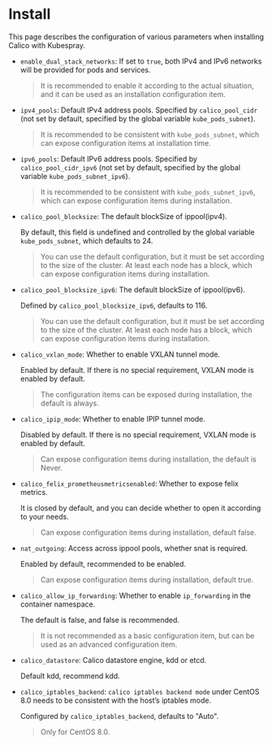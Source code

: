 # Install

This page describes the configuration of various parameters when installing Calico with Kubespray.

- `enable_dual_stack_networks`: If set to `true`, both IPv4 and IPv6 networks will be provided for pods and services.

    > It is recommended to enable it according to the actual situation, and it can be used as an installation configuration item.

- `ipv4_pools`: Default IPv4 address pools. Specified by `calico_pool_cidr` (not set by default, specified by the global variable `kube_pods_subnet`).
    > It is recommended to be consistent with `kube_pods_subnet`, which can expose configuration items at installation time.

- `ipv6_pools`: Default IPv6 address pools. Specified by `calico_pool_cidr_ipv6` (not set by default, specified by the global variable `kube_pods_subnet_ipv6`).

    > It is recommended to be consistent with `kube_pods_subnet_ipv6`, which can expose configuration items during installation.

- `calico_pool_blocksize`: The default blockSize of ippool(ipv4).

    By default, this field is undefined and controlled by the global variable `kube_pods_subnet`, which defaults to 24.

    > You can use the default configuration, but it must be set according to the size of the cluster. At least each node has a block, which can expose configuration items during installation.

- `calico_pool_blocksize_ipv6`: The default blockSize of ippool(ipv6).

    Defined by `calico_pool_blocksize_ipv6`, defaults to 116.

    > You can use the default configuration, but it must be set according to the size of the cluster. At least each node has a block, which can expose configuration items during installation.

- `calico_vxlan_mode`: Whether to enable VXLAN tunnel mode.

    Enabled by default. If there is no special requirement, VXLAN mode is enabled by default.

    > The configuration items can be exposed during installation, the default is always.

- `calico_ipip_mode`: Whether to enable IPIP tunnel mode.

    Disabled by default. If there is no special requirement, VXLAN mode is enabled by default.

    > Can expose configuration items during installation, the default is Never.

- `calico_felix_prometheusmetricsenabled`: Whether to expose felix metrics.

    It is closed by default, and you can decide whether to open it according to your needs.

    > Can expose configuration items during installation, default false.

- `nat_outgoing`: Access across ippool pools, whether snat is required.

    Enabled by default, recommended to be enabled.

    > Can expose configuration items during installation, default true.

- `calico_allow_ip_forwarding`: Whether to enable `ip_forwarding` in the container namespace.

    The default is false, and false is recommended.

    > It is not recommended as a basic configuration item, but can be used as an advanced configuration item.

- `calico_datastore`: Calico datastore engine, kdd or etcd.

    Default kdd, recommend kdd.

- `calico_iptables_backend`: `calico iptables backend mode` under CentOS 8.0 needs to be consistent with the host’s iptables mode.

    Configured by `calico_iptables_backend`, defaults to "Auto".

    > Only for CentOS 8.0.